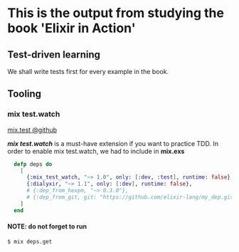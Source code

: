 # This is the output from studying the book 'Elixir in Action'

## Test-driven learning
We shall write tests first for every example in the book.

## Tooling

### mix test.watch

[mix.test @github](https://github.com/lpil/mix-test.watch)

***mix test.watch*** is a must-have  extension if you want to practice TDD.
In order to enable mix test.watch, we had to include in **mix.exs**
```elixir
  defp deps do
    [
      {:mix_test_watch, "~> 1.0", only: [:dev, :test], runtime: false},
      {:dialyxir, "~> 1.1", only: [:dev], runtime: false},
      # {:dep_from_hexpm, "~> 0.3.0"},
      # {:dep_from_git, git: "https://github.com/elixir-lang/my_dep.git", tag: "0.1.0"}
    ]
  end
```
#### NOTE: do not forget to run 
```shell
$ mix deps.get
```